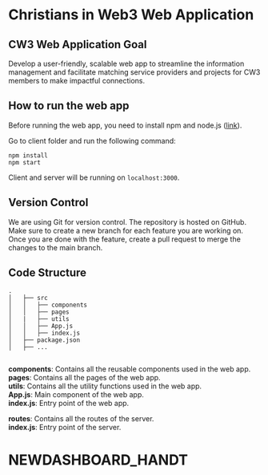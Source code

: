 # Christians in Web3 Web Application

## CW3 Web Application Goal

Develop a user-friendly, scalable web app to streamline the information management and facilitate matching service providers and projects for CW3 members to make impactful connections.

## How to run the web app

Before running the web app, you need to install npm and node.js ([link](https://docs.npmjs.com/downloading-and-installing-node-js-and-npm)).

Go to client folder and run the following command:

```
npm install
npm start
```

Client and server will be running on `localhost:3000`.

## Version Control

We are using Git for version control. The repository is hosted on GitHub. Make sure to create a new branch for each feature you are working on. Once you are done with the feature, create a pull request to merge the changes to the main branch.

## Code Structure

```
.
│   ├── src
│   │   ├── components
│   │   ├── pages
│   |   ├── utils
│   │   ├── App.js
│   │   ├── index.js
│   ├── package.json
│   ├── ...


```

**components**: Contains all the reusable components used in the web app.  
**pages**: Contains all the pages of the web app.  
**utils**: Contains all the utility functions used in the web app.  
**App.js**: Main component of the web app.  
**index.js**: Entry point of the web app.  

**routes**: Contains all the routes of the server.  
**index.js**: Entry point of the server.  


# NEWDASHBOARD_HANDT
